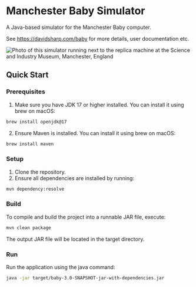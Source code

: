 # Manchester Baby Simulator

A Java-based simulator for the Manchester Baby computer.

See https://davidsharp.com/baby for more details, user documentation etc.

![Photo of this simulator running next to the replica machine at the Science and Industry Museum, Manchester, England](https://davidsharp.com/baby/makerfaire.jpg)

## Quick Start

### Prerequisites

1. Make sure you have JDK 17 or higher installed. You can install it using brew on macOS:

```bash
brew install openjdk@17
```

2. Ensure Maven is installed. You can install it using brew on macOS:

```bash
brew install maven
```

### Setup

1. Clone the repository.
2. Ensure all dependencies are installed by running:
```bash
mvn dependency:resolve
```

### Build

To compile and build the project into a runnable JAR file, execute:

```bash
mvn clean package
```

The output JAR file will be located in the target directory.

### Run

Run the application using the java command:

```bash
java -jar target/baby-3.0-SNAPSHOT-jar-with-dependencies.jar
```
